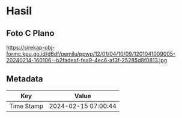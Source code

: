 # Hasil

## Foto C Plano

https://sirekap-obj-formc.kpu.go.id/d6df/pemilu/ppwp/12/01/04/10/09/1201041009005-20240214-160106--b2fadeaf-fea9-4ec6-af3f-25285d8f0813.jpg


## Metadata

| Key        | Value               |
| ---------- | ------------------- |
| Time Stamp | 2024-02-15 07:00:44 |



